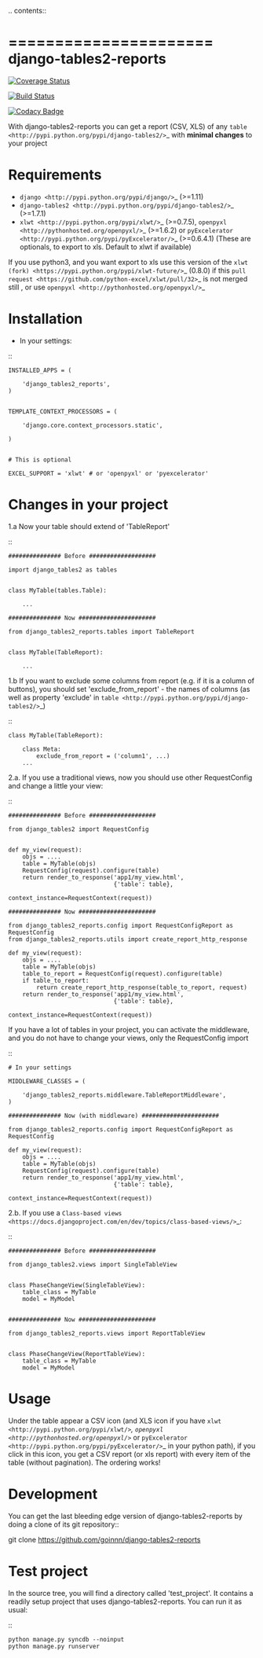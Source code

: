 .. contents::

======================
django-tables2-reports
======================

[![Coverage Status](https://coveralls.io/repos/github/dipcode-software/django-tables2-reports/badge.svg?branch=master)](https://coveralls.io/github/dipcode-software/django-tables2-reports?branch=master)

[![Build Status](https://travis-ci.org/dipcode-software/django-tables2-reports.svg?branch=master)](https://travis-ci.org/dipcode-software/django-tables2-reports)

[![Codacy Badge](https://api.codacy.com/project/badge/Grade/77a0c6286a6443c9ad34c01af32e3fde)](https://www.codacy.com/app/srtabs/django-tables2-reports?utm_source=github.com&amp;utm_medium=referral&amp;utm_content=dipcode-software/django-tables2-reports&amp;utm_campaign=Badge_Grade)

With django-tables2-reports you can get a report (CSV, XLS) of any `table <http://pypi.python.org/pypi/django-tables2/>`_  with **minimal changes** to your project

Requirements
============

* `django <http://pypi.python.org/pypi/django/>`_ (>=1.11)
* `django-tables2 <http://pypi.python.org/pypi/django-tables2/>`_ (>=1.7.1)
* `xlwt <http://pypi.python.org/pypi/xlwt/>`_ (>=0.7.5), `openpyxl <http://pythonhosted.org/openpyxl/>`_ (>=1.6.2) or `pyExcelerator <http://pypi.python.org/pypi/pyExcelerator/>`_ (>=0.6.4.1) (These are optionals, to export to xls. Default to xlwt if available)

If you use python3, and you want export to xls use this version of the `xlwt (fork) <https://pypi.python.org/pypi/xlwt-future/>`_ (0.8.0) if this `pull request <https://github.com/python-excel/xlwt/pull/32>`_ is not merged still , or use `openpyxl <http://pythonhosted.org/openpyxl/>`_


Installation
============

* In your settings:

::

    INSTALLED_APPS = (

        'django_tables2_reports',
    )


    TEMPLATE_CONTEXT_PROCESSORS = (

        'django.core.context_processors.static',

    )


    # This is optional

    EXCEL_SUPPORT = 'xlwt' # or 'openpyxl' or 'pyexcelerator'

Changes in your project
=======================

1.a Now your table should extend of 'TableReport'

::

    ############### Before ###################

    import django_tables2 as tables


    class MyTable(tables.Table):

        ...

    ############### Now ######################

    from django_tables2_reports.tables import TableReport


    class MyTable(TableReport):

        ...

1.b If you want to exclude some columns from report (e.g. if it is a column of buttons), you should set 'exclude_from_report' - the names of columns (as well as property 'exclude' in `table <http://pypi.python.org/pypi/django-tables2/>`_)

::

    class MyTable(TableReport):

        class Meta:
            exclude_from_report = ('column1', ...)
        ...

2.a. If you use a traditional views, now you should use other RequestConfig and change a little your view:

::

    ############### Before ###################

    from django_tables2 import RequestConfig


    def my_view(request):
        objs = ....
        table = MyTable(objs)
        RequestConfig(request).configure(table)
        return render_to_response('app1/my_view.html',
                                  {'table': table},
                                  context_instance=RequestContext(request))

    ############### Now ######################

    from django_tables2_reports.config import RequestConfigReport as RequestConfig
    from django_tables2_reports.utils import create_report_http_response

    def my_view(request):
        objs = ....
        table = MyTable(objs)
        table_to_report = RequestConfig(request).configure(table)
        if table_to_report:
            return create_report_http_response(table_to_report, request)
        return render_to_response('app1/my_view.html',
                                  {'table': table},
                                  context_instance=RequestContext(request))


If you have a lot of tables in your project, you can activate the middleware, and you do not have to change your views, only the RequestConfig import

::

    # In your settings 

    MIDDLEWARE_CLASSES = (

        'django_tables2_reports.middleware.TableReportMiddleware',
    )

    ############### Now (with middleware) ######################

    from django_tables2_reports.config import RequestConfigReport as RequestConfig

    def my_view(request):
        objs = ....
        table = MyTable(objs)
        RequestConfig(request).configure(table)
        return render_to_response('app1/my_view.html',
                                  {'table': table},
                                  context_instance=RequestContext(request))


2.b. If you use a `Class-based views <https://docs.djangoproject.com/en/dev/topics/class-based-views/>`_:

::

    ############### Before ###################

    from django_tables2.views import SingleTableView


    class PhaseChangeView(SingleTableView):
        table_class = MyTable
        model = MyModel


    ############### Now ######################

    from django_tables2_reports.views import ReportTableView


    class PhaseChangeView(ReportTableView):
        table_class = MyTable
        model = MyModel


Usage
=====

Under the table appear a CSV icon (and XLS icon if you have `xlwt <http://pypi.python.org/pypi/xlwt/>`_, `openpyxl <http://pythonhosted.org/openpyxl/>`_ or `pyExcelerator <http://pypi.python.org/pypi/pyExcelerator/>`_ in your python path), if you click in this icon, you get a CSV report (or xls report) with every item of the table (without pagination). The ordering works!


Development
===========

You can get the last bleeding edge version of django-tables2-reports by doing a clone
of its git repository::

  git clone https://github.com/goinnn/django-tables2-reports


Test project
============

In the source tree, you will find a directory called 'test_project'. It contains
a readily setup project that uses django-tables2-reports. You can run it as usual:

::

    python manage.py syncdb --noinput
    python manage.py runserver
